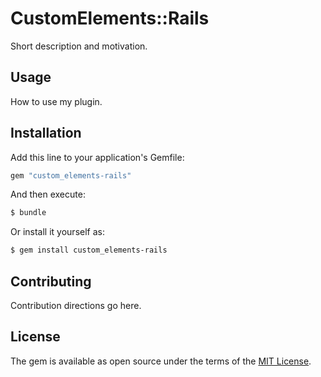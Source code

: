 # CustomElements::Rails
Short description and motivation.

## Usage
How to use my plugin.

## Installation
Add this line to your application's Gemfile:

```ruby
gem "custom_elements-rails"
```

And then execute:
```bash
$ bundle
```

Or install it yourself as:
```bash
$ gem install custom_elements-rails
```

## Contributing
Contribution directions go here.

## License
The gem is available as open source under the terms of the [MIT License](https://opensource.org/licenses/MIT).
